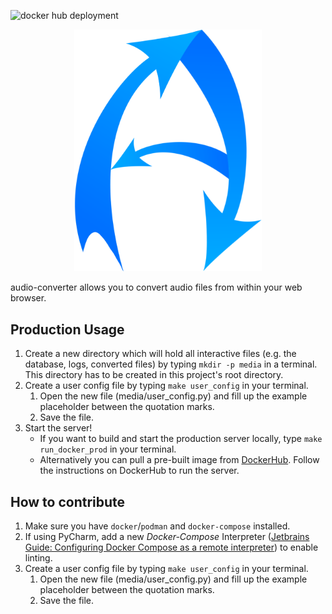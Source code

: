 ![docker hub deployment](https://github.com/mac641/audio-converter/actions/workflows/deploy.yml/badge.svg)

<div align="center">
  <img width="300px" src="./audio_converter/static/img/Logo.png" alt="audio-converter logo">
</div>

audio-converter allows you to convert audio files from within your web browser.

## Production Usage

1. Create a new directory which will hold all interactive files (e.g. the database, logs, converted files) by
   typing
   `mkdir -p media` in a terminal. This directory has to be created in this project's root directory.
2. Create a user config file by typing `make user_config` in your terminal.
    1. Open the new file (media/user_config.py) and fill up the example placeholder between the quotation
       marks.
    2. Save the file.
3. Start the server!
    * If you want to build and start the production server locally, type `make run_docker_prod` in your
      terminal.
    * Alternatively you can pull a pre-built image
      from [DockerHub](https://hub.docker.com/r/mac641/audio-converter). Follow the instructions on DockerHub
      to run the server.

## How to contribute

1. Make sure you have `docker`/`podman` and `docker-compose` installed.
2. If using PyCharm, add a new *Docker-Compose* Interpreter
   ([Jetbrains Guide: Configuring Docker Compose as a remote interpreter](https://www.jetbrains.com/help/pycharm/using-docker-compose-as-a-remote-interpreter.html#tw))
   to enable linting.
3. Create a user config file by typing `make user_config` in your terminal.
    1. Open the new file (media/user_config.py) and fill up the example placeholder between the quotation
       marks.
    2. Save the file.
